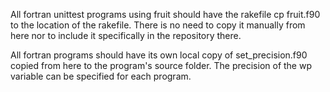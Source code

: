 All fortran unittest programs using fruit should have the rakefile cp
fruit.f90 to the location of the rakefile.  There is no need to copy it
manually from here nor to include it specifically in the repository there.

All fortran programs should have its own local copy of set_precision.f90 copied
from here to the program's source folder.  The precision of the wp
variable can be specified for each program.
